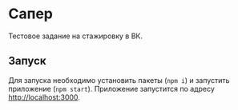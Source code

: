 # Сапер

Тестовое задание на стажировку в ВК.

## Запуск

Для запуска необходимо установить пакеты (`npm i`) и запустить приложение (`npm start`).
Приложение запустится по адресу [http://localhost:3000](http://localhost:3000).
